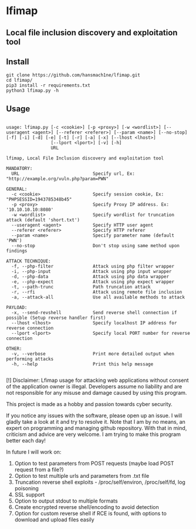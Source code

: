 # lfimap
## Local file inclusion discovery and exploitation tool


## Install

```
git clone https://github.com/hansmach1ne/lfimap.git
cd lfimap/
pip3 install -r requirements.txt
python3 lfimap.py -h

```

## Usage

```

usage: lfimap.py [-c <cookie>] [-p <proxy>] [-w <wordlist>] [--useragent <agent>] [--referer <referer>] [--param <name>] [--no-stop] [-f] [-i] [-d] [-e] [-t] [-r] [-a] [-x] [--lhost <lhost>]
                 [--lport <lport>] [-v] [-h]
                 URL

lfimap, Local File Inclusion discovery and exploitation tool

MANDATORY:
  URL                            Specify url, Ex: "http://example.org/vuln.php?param=PWN" 

GENERAL:
  -c <cookie>                    Specify session cookie, Ex: "PHPSESSID=1943785348b45"
  -p <proxy>                     Specify Proxy IP address. Ex: '10.10.10.10:8080'
  -w <wordlist>                  Specify wordlist for truncation attack (default 'short.txt')
  --useragent <agent>            Specify HTTP user agent
  --referer <referer>            Specify HTTP referer
  --param <name>                 Specify parameter name (default 'PWN')
  --no-stop                      Don't stop using same method upon findings

ATTACK TECHNIQUE:
  -f, --php-filter               Attack using php filter wrapper
  -i, --php-input                Attack using php input wrapper
  -d, --php-data                 Attack using php data wrapper
  -e, --php-expect               Attack using php expect wrapper
  -t, --path-trunc               Path truncation attack
  -r, --rfi                      Attack using remote file inclusion
  -a, --attack-all               Use all available methods to attack

PAYLOAD:
  -x, --send-revshell            Send reverse shell connection if possible (Setup reverse handler first)
  --lhost <lhost>                Specify localhost IP address for reverse connection
  --lport <lport>                Specify local PORT number for reverse connection

OTHER:
  -v, --verbose                  Print more detailed output when performing attacks
  -h, --help                     Print this help message


```


[!] Disclaimer: Lfimap usage for attacking web applications without consent of the application owner is illegal. Developers assume no liability and are 
not responsible for any misuse and damage caused by using this program.


This project is made as a hobby and passion towards cyber security.

If you notice any issues with the software, please open up an issue. I will gladly take a look at it and try to resolve it. Note that I am by no means, an expert on programming and managing github repository. With that in mind, criticism and advice are very welcome. I am trying to make this program better each day!

In future I will work on: 
1) Option to test parameters from POST requests (maybe load POST request from a file?)
2) Option to test multiple urls and parameters from .txt file
3) Truncation reverse shell exploits - /proc/self/environ, /proc/self/fd, log poisoning
4) SSL support
5) Option to output stdout to multiple formats
6) Create encrypted reverse shell/encoding to avoid detection
7) Option for custom reverse shell if RCE is found, with options to download and upload files easily
